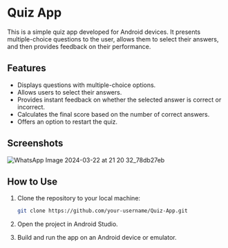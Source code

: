 # Quiz App

This is a simple quiz app developed for Android devices. It presents multiple-choice questions to the user, allows them to select their answers, and then provides feedback on their performance.

## Features

- Displays questions with multiple-choice options.
- Allows users to select their answers.
- Provides instant feedback on whether the selected answer is correct or incorrect.
- Calculates the final score based on the number of correct answers.
- Offers an option to restart the quiz.

## Screenshots

![WhatsApp Image 2024-03-22 at 21 20 32_78db27eb](https://github.com/kurmideepak/Quiz-App/assets/140266333/76ef5fcf-683b-485a-ac9f-7deecaa39664)


## How to Use

1. Clone the repository to your local machine:

    ```bash
    git clone https://github.com/your-username/Quiz-App.git
    ```

2. Open the project in Android Studio.

3. Build and run the app on an Android device or emulator.


